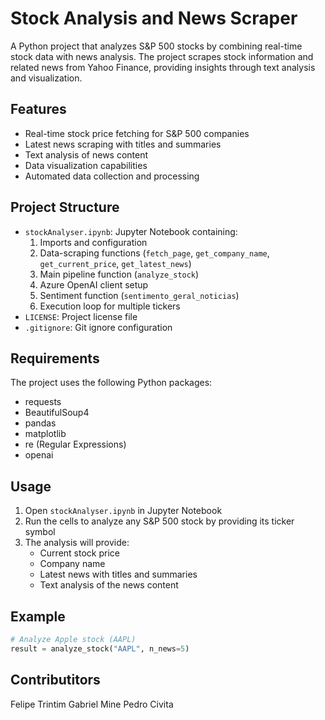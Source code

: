 # Stock Analysis and News Scraper

A Python project that analyzes S&P 500 stocks by combining real-time stock data with news analysis. The project scrapes stock information and related news from Yahoo Finance, providing insights through text analysis and visualization.

## Features

- Real-time stock price fetching for S&P 500 companies
- Latest news scraping with titles and summaries
- Text analysis of news content
- Data visualization capabilities
- Automated data collection and processing

## Project Structure

- `stockAnalyser.ipynb`: Jupyter Notebook containing:
   1. Imports and configuration
   2. Data-scraping functions (`fetch_page`, `get_company_name`, `get_current_price`, `get_latest_news`)
   3. Main pipeline function (`analyze_stock`)
   4. Azure OpenAI client setup
   5. Sentiment function (`sentimento_geral_noticias`)
   6. Execution loop for multiple tickers
- `LICENSE`: Project license file
- `.gitignore`: Git ignore configuration

## Requirements

The project uses the following Python packages:

- requests
- BeautifulSoup4
- pandas
- matplotlib
- re (Regular Expressions)
- openai
## Usage

1. Open `stockAnalyser.ipynb` in Jupyter Notebook
2. Run the cells to analyze any S&P 500 stock by providing its ticker symbol
3. The analysis will provide:
   - Current stock price
   - Company name
   - Latest news with titles and summaries
   - Text analysis of the news content

## Example

```python
# Analyze Apple stock (AAPL)
result = analyze_stock("AAPL", n_news=5)
```

## Contributitors

Felipe Trintim
Gabriel Mine
Pedro Civita

